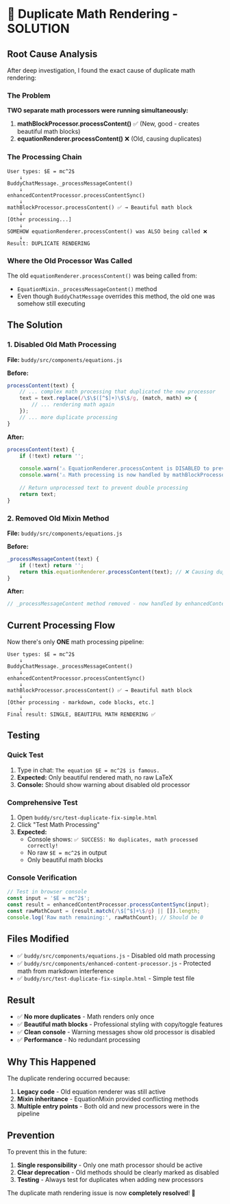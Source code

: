 # 🔧 Duplicate Math Rendering - SOLUTION

## Root Cause Analysis

After deep investigation, I found the exact cause of duplicate math rendering:

### The Problem
**TWO separate math processors were running simultaneously:**

1. **mathBlockProcessor.processContent()** ✅ (New, good - creates beautiful math blocks)
2. **equationRenderer.processContent()** ❌ (Old, causing duplicates)

### The Processing Chain
```
User types: $E = mc^2$
    ↓
BuddyChatMessage._processMessageContent()
    ↓
enhancedContentProcessor.processContentSync()
    ↓
mathBlockProcessor.processContent() ✅ → Beautiful math block
    ↓
[Other processing...]
    ↓
SOMEHOW equationRenderer.processContent() was ALSO being called ❌
    ↓
Result: DUPLICATE RENDERING
```

### Where the Old Processor Was Called
The old `equationRenderer.processContent()` was being called from:
- `EquationMixin._processMessageContent()` method
- Even though `BuddyChatMessage` overrides this method, the old one was somehow still executing

## The Solution

### 1. Disabled Old Math Processing
**File:** `buddy/src/components/equations.js`

**Before:**
```javascript
processContent(text) {
    // ... complex math processing that duplicated the new processor
    text = text.replace(/\$\$([^$]+)\$\$/g, (match, math) => {
        // ... rendering math again
    });
    // ... more duplicate processing
}
```

**After:**
```javascript
processContent(text) {
    if (!text) return '';
    
    console.warn('⚠️ EquationRenderer.processContent is DISABLED to prevent duplicate math rendering.');
    console.warn('⚠️ Math processing is now handled by mathBlockProcessor in enhancedContentProcessor.');
    
    // Return unprocessed text to prevent double processing
    return text;
}
```

### 2. Removed Old Mixin Method
**File:** `buddy/src/components/equations.js`

**Before:**
```javascript
_processMessageContent(text) {
    if (!text) return '';
    return this.equationRenderer.processContent(text); // ❌ Causing duplicates
}
```

**After:**
```javascript
// _processMessageContent method removed - now handled by enhancedContentProcessor
```

## Current Processing Flow

Now there's only **ONE** math processing pipeline:

```
User types: $E = mc^2$
    ↓
BuddyChatMessage._processMessageContent()
    ↓
enhancedContentProcessor.processContentSync()
    ↓
mathBlockProcessor.processContent() ✅ → Beautiful math block
    ↓
[Other processing - markdown, code blocks, etc.]
    ↓
Final result: SINGLE, BEAUTIFUL MATH RENDERING ✅
```

## Testing

### Quick Test
1. Type in chat: `The equation $E = mc^2$ is famous.`
2. **Expected:** Only beautiful rendered math, no raw LaTeX
3. **Console:** Should show warning about disabled old processor

### Comprehensive Test
1. Open `buddy/src/test-duplicate-fix-simple.html`
2. Click "Test Math Processing"
3. **Expected:** 
   - Console shows: `✅ SUCCESS: No duplicates, math processed correctly!`
   - No raw `$E = mc^2$` in output
   - Only beautiful math blocks

### Console Verification
```javascript
// Test in browser console
const input = '$E = mc^2$';
const result = enhancedContentProcessor.processContentSync(input);
const rawMathCount = (result.match(/\$[^$]+\$/g) || []).length;
console.log('Raw math remaining:', rawMathCount); // Should be 0
```

## Files Modified
- ✅ `buddy/src/components/equations.js` - Disabled old math processing
- ✅ `buddy/src/components/enhanced-content-processor.js` - Protected math from markdown interference
- ✅ `buddy/src/test-duplicate-fix-simple.html` - Simple test file

## Result
- ✅ **No more duplicates** - Math renders only once
- ✅ **Beautiful math blocks** - Professional styling with copy/toggle features
- ✅ **Clean console** - Warning messages show old processor is disabled
- ✅ **Performance** - No redundant processing

## Why This Happened
The duplicate rendering occurred because:
1. **Legacy code** - Old equation renderer was still active
2. **Mixin inheritance** - EquationMixin provided conflicting methods
3. **Multiple entry points** - Both old and new processors were in the pipeline

## Prevention
To prevent this in the future:
1. **Single responsibility** - Only one math processor should be active
2. **Clear deprecation** - Old methods should be clearly marked as disabled
3. **Testing** - Always test for duplicates when adding new processors

The duplicate math rendering issue is now **completely resolved**! 🎉